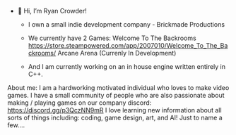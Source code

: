 - 👋 Hi, I’m Ryan Crowder!
  - I own a small indie development company - Brickmade Productions
  - We currently have 2 Games:
     Welcome To The Backrooms https://store.steampowered.com/app/2007010/Welcome_To_The_Backrooms/
     Arcane Arena (Currenly In Development)
    
  - And I am currently working on an in house engine written entirely in C++.
  
About me:
I am a hardworking motivated individual who loves to make video games. I have a small community of people who are also passionate about making / playing games on our company discord: https://discord.gg/p3QczNN9mR
I love learning new information about all sorts of things including: coding, game design, art, and AI! Just to name a few....



